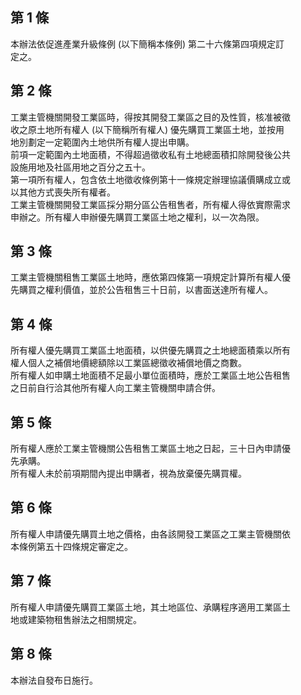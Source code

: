 第 1 條
-------
本辦法依促進產業升級條例 (以下簡稱本條例) 第二十六條第四項規定訂  
定之。

第 2 條
-------
工業主管機關開發工業區時，得按其開發工業區之目的及性質，核准被徵  
收之原土地所有權人 (以下簡稱所有權人) 優先購買工業區土地，並按用  
地別劃定一定範圍內土地供所有權人提出申購。  
前項一定範圍內土地面積，不得超過徵收私有土地總面積扣除開發後公共  
設施用地及社區用地之百分之五十。  
第一項所有權人，包含依土地徵收條例第十一條規定辦理協議價購成立或  
以其他方式喪失所有權者。  
工業主管機關開發工業區採分期分區公告租售者，所有權人得依實際需求  
申辦之。所有權人申辦優先購買工業區土地之權利，以一次為限。

第 3 條
-------
工業主管機關租售工業區土地時，應依第四條第一項規定計算所有權人優  
先購買之權利價值，並於公告租售三十日前，以書面送達所有權人。

第 4 條
-------
所有權人優先購買工業區土地面積，以供優先購買之土地總面積乘以所有  
權人個人之補償地價總額除以工業區總徵收補償地價之商數。  
所有權人如申購土地面積不足最小單位面積時，應於工業區土地公告租售  
之日前自行洽其他所有權人向工業主管機關申請合併。

第 5 條
-------
所有權人應於工業主管機關公告租售工業區土地之日起，三十日內申請優  
先承購。  
所有權人未於前項期間內提出申購者，視為放棄優先購買權。

第 6 條
-------
所有權人申請優先購買土地之價格，由各該開發工業區之工業主管機關依  
本條例第五十四條規定審定之。

第 7 條
-------
所有權人申請優先購買工業區土地，其土地區位、承購程序適用工業區土  
地或建築物租售辦法之相關規定。

第 8 條
-------
本辦法自發布日施行。


